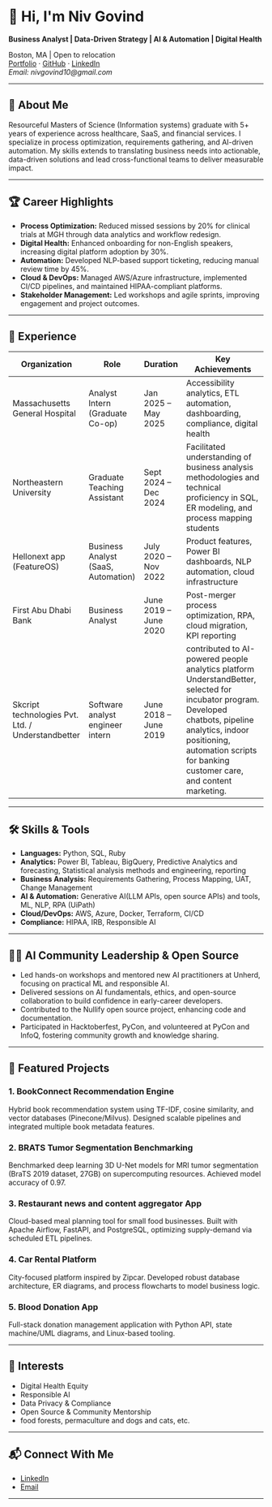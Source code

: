 # 👋 Hi, I'm Niv Govind

**Business Analyst | Data-Driven Strategy | AI & Automation | Digital Health**

Boston, MA | Open to relocation  
[Portfolio](#) · [GitHub](https://github.com/nivgovind) · [LinkedIn](#)  
_Email: nivgovind10@gmail.com_

---

## 🚀 About Me

Resourceful Masters of Science (Information systems) graduate with 5+ years of experience across healthcare, SaaS, and financial services. I specialize in process optimization, requirements gathering, and AI-driven automation. My skills extends to translating business needs into actionable, data-driven solutions and lead cross-functional teams to deliver measurable impact.

---

## 🏆 Career Highlights

- **Process Optimization:** Reduced missed sessions by 20% for clinical trials at MGH through data analytics and workflow redesign.
- **Digital Health:** Enhanced onboarding for non-English speakers, increasing digital platform adoption by 30%.
- **Automation:** Developed NLP-based support ticketing, reducing manual review time by 45%.
- **Cloud & DevOps:** Managed AWS/Azure infrastructure, implemented CI/CD pipelines, and maintained HIPAA-compliant platforms.
- **Stakeholder Management:** Led workshops and agile sprints, improving engagement and project outcomes.

---

## 💼 Experience

| Organization                  | Role                               | Duration                | Key Achievements                                                                 |
|-------------------------------|------------------------------------|-------------------------|----------------------------------------------------------------------------------|
| Massachusetts General Hospital | Analyst Intern (Graduate Co-op)    | Jan 2025 – May 2025     | Accessibility analytics, ETL automation, dashboarding, compliance, digital health |
| Northeastern University       | Graduate Teaching Assistant        | Sept 2024 – Dec 2024    | Facilitated understanding of business analysis methodologies and technical proficiency in SQL, ER modeling, and process mapping students                  |
| Hellonext app (FeatureOS)     | Business Analyst (SaaS, Automation)| July 2020 – Nov 2022    | Product features, Power BI dashboards, NLP automation, cloud infrastructure       |
| First Abu Dhabi Bank          | Business Analyst                   | June 2019 – June 2020   | Post-merger process optimization, RPA, cloud migration, KPI reporting            |
| Skcript technologies Pvt. Ltd. / Understandbetter          | Software analyst engineer intern                   | June 2018 – June 2019   | contributed to AI-powered people analytics platform UnderstandBetter, selected for incubator program. Developed chatbots, pipeline analytics, indoor positioning, automation scripts for banking customer care, and content marketing.            |

---

## 🛠️ Skills & Tools

- **Languages:** Python, SQL, Ruby
- **Analytics:** Power BI, Tableau, BigQuery, Predictive Analytics and forecasting, Statistical analysis methods and engineering, reporting
- **Business Analysis:** Requirements Gathering, Process Mapping, UAT, Change Management
- **AI & Automation:** Generative AI(LLM APIs, open source APIs) and tools, ML, NLP, RPA (UiPath)
- **Cloud/DevOps:** AWS, Azure, Docker, Terraform, CI/CD
- **Compliance:** HIPAA, IRB, Responsible AI

---
## 🧑‍💻 AI Community Leadership & Open Source

- Led hands-on workshops and mentored new AI practitioners at Unherd, focusing on practical ML and responsible AI.  
- Delivered sessions on AI fundamentals, ethics, and open-source collaboration to build confidence in early-career developers.  
- Contributed to the Nullify open source project, enhancing code and documentation.  
- Participated in Hacktoberfest, PyCon, and volunteered at PyCon and InfoQ, fostering community growth and knowledge sharing.

---

## 📂 Featured Projects

### 1. BookConnect Recommendation Engine
Hybrid book recommendation system using TF-IDF, cosine similarity, and vector databases (Pinecone/Milvus). Designed scalable pipelines and integrated multiple book metadata features.

### 2. BRATS Tumor Segmentation Benchmarking
Benchmarked deep learning 3D U-Net models for MRI tumor segmentation (BraTS 2019 dataset, 27GB) on supercomputing resources. Achieved model accuracy of 0.97.

### 3. Restaurant news and content aggregator App
Cloud-based meal planning tool for small food businesses. Built with Apache Airflow, FastAPI, and PostgreSQL, optimizing supply-demand via scheduled ETL pipelines.

### 4. Car Rental Platform
City-focused platform inspired by Zipcar. Developed robust database architecture, ER diagrams, and process flowcharts to model business logic.

### 5. Blood Donation App
Full-stack donation management application with Python API, state machine/UML diagrams, and Linux-based tooling.

---

## 🌱 Interests

- Digital Health Equity
- Responsible AI
- Data Privacy & Compliance
- Open Source & Community Mentorship
- food forests, permaculture and dogs and cats, etc.

---

## 📬 Connect With Me

- [LinkedIn](https://www.linkedin.com/in/niv-govind/)
- [Email](mailto:nivgovind10@gmail.com)

---
